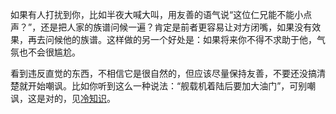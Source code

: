 如果有人打扰到你，比如半夜大喊大叫，用友善的语气说“这位仁兄能不能小点声？”，还是把人家的族谱问候一遍？肯定是前者更容易让对方闭嘴，如果没有效果，再去问候他的族谱。这样做的另一个好处是：如果将来你不得不求助于他，气氛也不会很尴尬。
  
看到违反直觉的东西，不相信它是很自然的，但应该尽量保持友善，不要还没搞清楚就开始嘲讽。比如你听到这么一种说法：“舰载机着陆后要加大油门”，可别嘲讽，这是对的，见[冷知识](https://linde7777.github.io/Blog-zh/#/articles/science/ColdKnowledge)。
